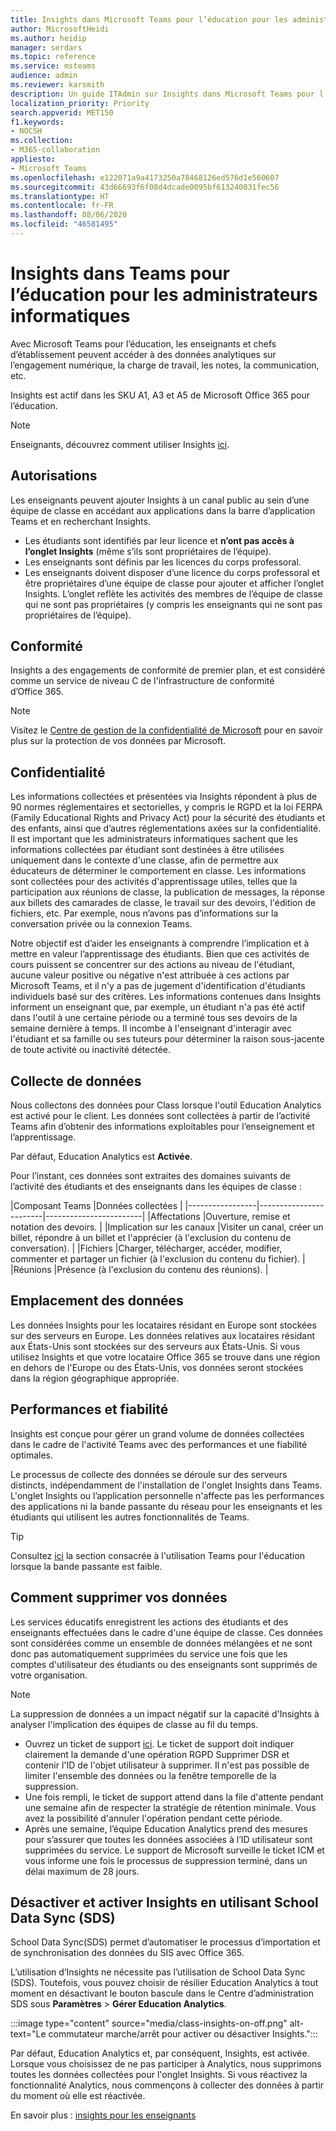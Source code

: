 ```yaml
---
title: Insights dans Microsoft Teams pour l’éducation pour les administrateurs informatiques
author: MicrosoftHeidi
ms.author: heidip
manager: serdars
ms.topic: reference
ms.service: msteams
audience: admin
ms.reviewer: karsmith
description: Un guide ITAdmin sur Insights dans Microsoft Teams pour l’éducation.
localization_priority: Priority
search.appverid: MET150
f1.keywords:
- NOCSH
ms.collection:
- M365-collaboration
appliesto:
- Microsoft Teams
ms.openlocfilehash: e122071a9a4173250a78468126ed576d1e560607
ms.sourcegitcommit: 43d66693f6f08d4dcade0095bf613240031fec56
ms.translationtype: HT
ms.contentlocale: fr-FR
ms.lasthandoff: 08/06/2020
ms.locfileid: "46581495"
---
```

# <a name="insights-in-teams-for-education-for-it-admins"></a>Insights dans Teams pour l’éducation pour les administrateurs informatiques

Avec Microsoft Teams pour l’éducation, les enseignants et chefs d’établissement peuvent accéder à des données analytiques sur l’engagement numérique, la charge de travail, les notes, la communication, etc.

Insights est actif dans les SKU A1, A3 et A5 de Microsoft Office 365 pour l’éducation.

> [!NOTE]
> Enseignants, découvrez comment utiliser Insights [ici](https://support.microsoft.com/office/actionable-analytics-with-class-insights-in-teams-163add4f-997d-4a01-91de-2846fe4e99bc).

## <a name="permissions"></a>Autorisations

Les enseignants peuvent ajouter Insights à un canal public au sein d’une équipe de classe en accédant aux applications dans la barre d’application Teams et en recherchant Insights.

- Les étudiants sont identifiés par leur licence et **n’ont pas accès à l’onglet Insights** (même s’ils sont propriétaires de l’équipe).
- Les enseignants sont définis par les licences du corps professoral.
- Les enseignants doivent disposer d’une licence du corps professoral et être propriétaires d’une équipe de classe pour ajouter et afficher l’onglet Insights. L’onglet reflète les activités des membres de l’équipe de classe qui ne sont pas propriétaires (y compris les enseignants qui ne sont pas propriétaires de l’équipe).

## <a name="compliance"></a>Conformité

Insights a des engagements de conformité de premier plan, et est considéré comme un service de niveau C de l'infrastructure de conformité d’Office 365.

> [!NOTE]
> Visitez le [Centre de gestion de la confidentialité de Microsoft](https://www.microsoft.com/trust-center) pour en savoir plus sur la protection de vos données par Microsoft.

## <a name="privacy"></a>Confidentialité

Les informations collectées et présentées via Insights répondent à plus de 90 normes réglementaires et sectorielles, y compris le RGPD et la loi FERPA (Family Educational Rights and Privacy Act) pour la sécurité des étudiants et des enfants, ainsi que d’autres réglementations axées sur la confidentialité. Il est important que les administrateurs informatiques sachent que les informations collectées par étudiant sont destinées à être utilisées uniquement dans le contexte d'une classe, afin de permettre aux éducateurs de déterminer le comportement en classe. Les informations sont collectées pour des activités d'apprentissage utiles, telles que la participation aux réunions de classe, la publication de messages, la réponse aux billets des camarades de classe, le travail sur des devoirs, l'édition de fichiers, etc. Par exemple, nous n’avons pas d’informations sur la conversation privée ou la connexion Teams.

Notre objectif est d’aider les enseignants à comprendre l’implication et à mettre en valeur l’apprentissage des étudiants. Bien que ces activités de cours puissent se concentrer sur des actions au niveau de l'étudiant, aucune valeur positive ou négative n'est attribuée à ces actions par Microsoft Teams, et il n'y a pas de jugement d'identification d'étudiants individuels basé sur des critères. Les informations contenues dans Insights informent un enseignant que, par exemple, un étudiant n'a pas été actif dans l'outil à une certaine période ou a terminé tous ses devoirs de la semaine dernière à temps. Il incombe à l'enseignant d'interagir avec l'étudiant et sa famille ou ses tuteurs pour déterminer la raison sous-jacente de toute activité ou inactivité détectée.

## <a name="data-collection"></a>Collecte de données

Nous collectons des données pour Class lorsque l'outil Education Analytics est activé pour le client. Les données sont collectées à partir de l’activité Teams afin d’obtenir des informations exploitables pour l’enseignement et l’apprentissage.

Par défaut, Education Analytics est **Activée**.

Pour l’instant, ces données sont extraites des domaines suivants de l’activité des étudiants et des enseignants dans les équipes de classe :

|Composant Teams  |Données collectées  |
|-----------------|------------------------|------------------------|
|Affectations |Ouverture, remise et notation des devoirs. |
|Implication sur les canaux |Visiter un canal, créer un billet, répondre à un billet et l'apprécier (à l'exclusion du contenu de conversation). |
|Fichiers |Charger, télécharger, accéder, modifier, commenter et partager un fichier (à l'exclusion du contenu du fichier). |
|Réunions |Présence (à l'exclusion du contenu des réunions). |

## <a name="data-location"></a>Emplacement des données

Les données Insights pour les locataires résidant en Europe sont stockées sur des serveurs en Europe. Les données relatives aux locataires résidant aux États-Unis sont stockées sur des serveurs aux États-Unis. Si vous utilisez Insights et que votre locataire Office 365 se trouve dans une région en dehors de l'Europe ou des États-Unis, vos données seront stockées dans la région géographique appropriée.

## <a name="performance-and-reliability"></a>Performances et fiabilité

Insights est conçue pour gérer un grand volume de données collectées dans le cadre de l'activité Teams avec des performances et une fiabilité optimales.

Le processus de collecte des données se déroule sur des serveurs distincts, indépendamment de l'installation de l'onglet Insights dans Teams. L'onglet Insights ou l’application personnelle n'affecte pas les performances des applications ni la bande passante du réseau pour les enseignants et les étudiants qui utilisent les autres fonctionnalités de Teams.

> [!TIP]
> Consultez [ici](edu-remote-low-bandwidth.md) la section consacrée à l'utilisation Teams pour l'éducation lorsque la bande passante est faible.

## <a name="how-to-delete-your-data"></a>Comment supprimer vos données

Les services éducatifs enregistrent les actions des étudiants et des enseignants effectuées dans le cadre d'une équipe de classe. Ces données sont considérées comme un ensemble de données mélangées et ne sont donc pas automatiquement supprimées du service une fois que les comptes d'utilisateur des étudiants ou des enseignants sont supprimés de votre organisation.

> [!NOTE]
> La suppression de données a un impact négatif sur la capacité d'Insights à analyser l'implication des équipes de classe au fil du temps.

- Ouvrez un ticket de support [ici](https://edusupport.microsoft.com/support). Le ticket de support doit indiquer clairement la demande d'une opération RGPD Supprimer DSR et contenir l'ID de l'objet utilisateur à supprimer. Il n'est pas possible de limiter l'ensemble des données ou la fenêtre temporelle de la suppression.
- Une fois rempli, le ticket de support attend dans la file d'attente pendant une semaine afin de respecter la stratégie de rétention minimale. Vous avez la possibilité d'annuler l'opération pendant cette période.
- Après une semaine, l’équipe Education Analytics prend des mesures pour s’assurer que toutes les données associées à l’ID utilisateur sont supprimées du service. Le support de Microsoft surveille le ticket ICM et vous informe une fois le processus de suppression terminé, dans un délai maximum de 28 jours.

## <a name="turn-insights-off-and-on-using-school-data-sync-sds"></a>Désactiver et activer Insights en utilisant School Data Sync (SDS)

School Data Sync(SDS) permet d’automatiser le processus d’importation et de synchronisation des données du SIS avec Office 365.

L’utilisation d’Insights ne nécessite pas l’utilisation de School Data Sync (SDS). Toutefois, vous pouvez choisir de résilier Education Analytics à tout moment en désactivant le bouton bascule dans le Centre d’administration SDS sous **Paramètres** > **Gérer Education Analytics**.

:::image type="content" source="media/class-insights-on-off.png" alt-text="Le commutateur marche/arrêt pour activer ou désactiver Insights.":::

Par défaut, Education Analytics et, par conséquent, Insights, est activée. Lorsque vous choisissez de ne pas participer à Analytics, nous supprimons toutes les données collectées pour l'onglet Insights. Si vous réactivez la fonctionnalité Analytics, nous commençons à collecter des données à partir du moment où elle est réactivée.

En savoir plus : [insights pour les enseignants](https://support.microsoft.com/office/actionable-analytics-with-class-insights-in-teams-163add4f-997d-4a01-91de-2846fe4e99bc)
